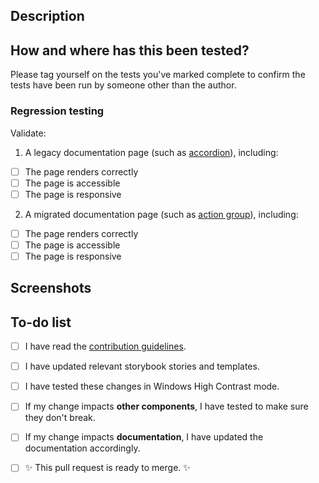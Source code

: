<!--
  Note: Before sending a pull request, ensure there's an issue filed for the change to track the work.
   - Search for (issues)[https://github.com/adobe/spectrum-css/issues]
   - If there's no issue, please [file it](https://github.com/adobe/spectrum-css/issues/new/choose) and tag @pfulton or @castastrophe for feedback.
-->

## Description

<!-- Describe what you changed and link to relevant issue(s) (e.g., #000) -->

## How and where has this been tested?

Please tag yourself on the tests you've marked complete to confirm the tests have been run by someone other than the author.

<!--
  Example test outline:
  1. Open the [storybook](url) for the button component:
    - [ ] Hover over the button and validate the new hover background color is applied
    - [x] Click the button and validate the new active background color is applied [@castastrophe]
-->

### Regression testing

Validate:

1. A legacy documentation page (such as [accordion](https://pr-###--spectrum-css.netlify.app/accordion.html)), including:

-   [ ] The page renders correctly
-   [ ] The page is accessible
-   [ ] The page is responsive

2. A migrated documentation page (such as [action group](https://pr-###--spectrum-css.netlify.app/actiongroup.html)), including:

-   [ ] The page renders correctly
-   [ ] The page is accessible
-   [ ] The page is responsive

## Screenshots

<!-- If applicable, add screenshots to show what you changed -->

## To-do list

<!-- Put an "x" to indicate you've done each of the following. Add/remove additional tasks, as needed. -->

-   [ ] I have read the [contribution guidelines](/.github/CONTRIBUTING.md).
-   [ ] I have updated relevant storybook stories and templates.
-   [ ] I have tested these changes in Windows High Contrast mode.

-   [ ] If my change impacts **other components**, I have tested to make sure they don't break.
-   [ ] If my change impacts **documentation**, I have updated the documentation accordingly.

-   [ ] ✨ This pull request is ready to merge. ✨
